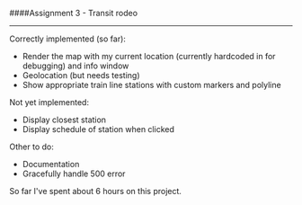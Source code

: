 ####Assignment 3 - Transit rodeo
___

Correctly implemented (so far):

* Render the map with my current location (currently hardcoded in for 
debugging) and info window
* Geolocation (but needs testing)
* Show appropriate train line stations with custom markers and polyline

Not yet implemented:

* Display closest station
* Display schedule of station when clicked

Other to do:

* Documentation
* Gracefully handle 500 error

So far I've spent about 6 hours on this project.
